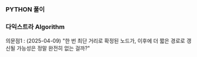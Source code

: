 ### PYTHON 풀이

### 다익스트라 Algorithm 
의문점1 : (2025-04-09)
"한 번 최단 거리로 확정된 노드가, 이후에 더 짧은 경로로 갱신될 가능성은 정말 완전히 없는 걸까?"
